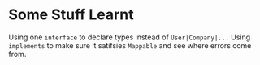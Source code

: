 # Some Stuff Learnt

Using one `interface` to declare types instead of `User|Company|...`
Using `implements` to make sure it satifsies `Mappable` and see where errors come from.
